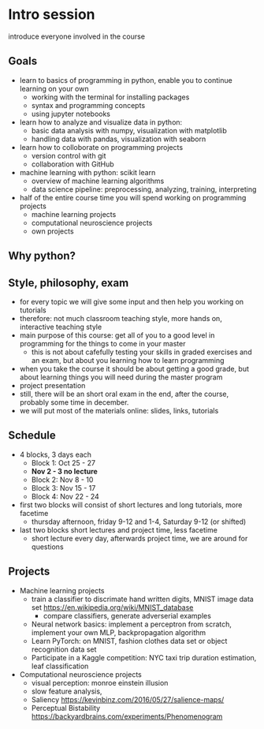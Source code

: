 # Intro session 
introduce everyone involved in the course 
## Goals 
- learn to basics of programming in python, enable you to continue learning on your own
	- working with the terminal for installing packages 
	- syntax and programming concepts 
	- using jupyter notebooks 
- learn how to analyze and visualize data in python: 
	- basic data analysis with numpy, visualization with matplotlib 
	- handling data with pandas, visualization with seaborn 
- learn how to colloborate on programming projects 
	- version control with git
	- collaboration with GitHub 
- machine learning with python: scikit learn 
	- overview of machine learning algorithms 
	- data science pipeline: preprocessing, analyzing, training, interpreting
- half of the entire course time you will spend working on programming projects 
	- machine learning projects 
	- computational neuroscience projects 
	- own projects 

## Why python? 

## Style, philosophy, exam
- for every topic we will give some input and then help you working on tutorials 
- therefore: not much classroom teaching style, more hands on, interactive teaching style 
- main purpose of this course: get all of you to a good level in programming for the things to come in your master 
	- this is not about cafefully testing your skills in graded exercises and an exam, but about you learning how to learn programming
- when you take the course it should be about getting a good grade, but about learning things you will need during the master program 
- project presentation 
- still, there will be an short oral exam in the end, after the course, probably some time in december. 
- we will put most of the materials online: slides, links, tutorials

## Schedule
- 4 blocks, 3 days each 
	- Block 1: Oct 25 - 27
	- **Nov 2  - 3 no lecture**
	- Block 2: Nov 8 - 10
	- Block 3: Nov 15 - 17
	- Block 4: Nov 22 - 24
- first two blocks will consist of short lectures and long tutorials, more facetime 
	- thursday afternoon, friday 9-12 and 1-4, Saturday 9-12 (or shifted)
- last two blocks short lectures and project time, less facetime 
	- short lecture every day, afterwards project time, we are around for questions 
	
## Projects 
- Machine learning projects 
	- train a classifier to discrimate hand written digits, MNIST image data set https://en.wikipedia.org/wiki/MNIST_database
		- compare classifiers, generate adverserial examples 
	- Neural network basics: implement a perceptron from scratch, implement your own MLP, backpropagation algorithm
	- Learn PyTorch: on MNIST, fashion clothes data set or object recognition data set 
	- Participate in a Kaggle competition: NYC taxi trip duration estimation, leaf classification 
- Computational neuroscience projects 
	- visual perception: monroe einstein illusion 
	- slow feature analysis, 
	- Saliency https://kevinbinz.com/2016/05/27/salience-maps/
	- Perceptual Bistability https://backyardbrains.com/experiments/Phenomenogram